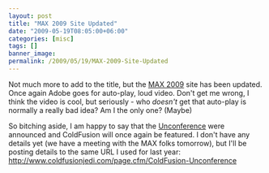 ```yaml
---
layout: post
title: "MAX 2009 Site Updated"
date: "2009-05-19T08:05:00+06:00"
categories: [misc]
tags: []
banner_image: 
permalink: /2009/05/19/MAX-2009-Site-Updated
---
```


Not much more to add to the title, but the <a href="https://max.adobe.com/">MAX 2009</a> site has been updated. Once again Adobe goes for auto-play, loud video. Don't get me wrong, I think the video is cool, but seriously - who <i>doesn't</i> get that auto-play is normally a really bad idea? Am I the only one? (Maybe)

So bitching aside, I am happy to say that the <a href="https://max.adobe.com/#sessions_discussions">Unconference</a> were announced and ColdFusion will once again be featured. I don't have any details yet (we have a meeting with the MAX folks tomorrow), but I'll be posting details to the same URL I used for last year: <a href="http://www.raymondcamden.com/page.cfm/ColdFusion-Unconference">http://www.coldfusionjedi.com/page.cfm/ColdFusion-Unconference</a>